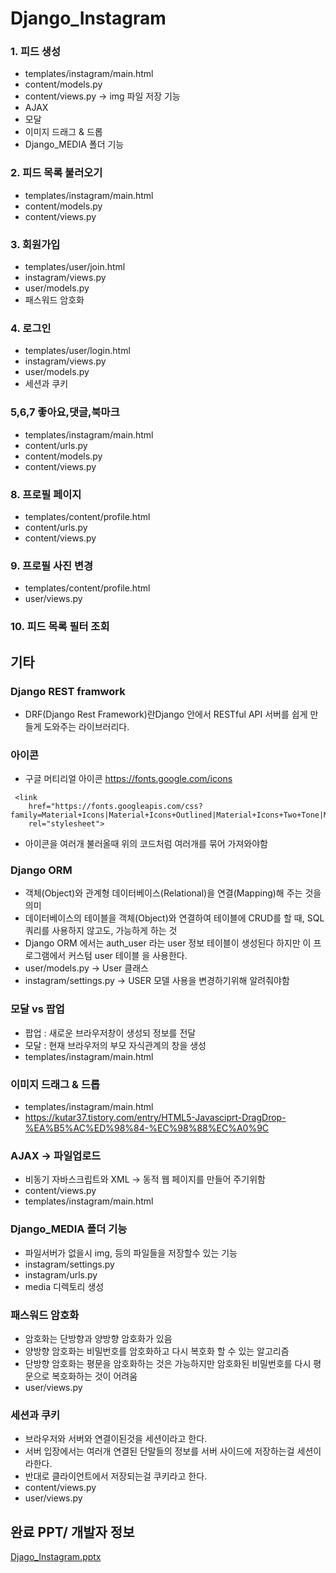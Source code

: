 # Django_Instagram

### 1. 피드 생성
- templates/instagram/main.html
- content/models.py
- content/views.py -> img 파일 저장 기능
- AJAX
- 모달
- 이미지 드래그 & 드롭
- Django_MEDIA 폴더 기능

 ### 2. 피드 목록 불러오기
- templates/instagram/main.html
- content/models.py
- content/views.py


### 3. 회원가입
- templates/user/join.html
- instagram/views.py
- user/models.py
- 패스워드 암호화

### 4. 로그인
- templates/user/login.html
- instagram/views.py
- user/models.py
- 세션과 쿠키

### 5,6,7 좋아요,댓글,북마크
- templates/instagram/main.html
- content/urls.py
- content/models.py
- content/views.py

### 8. 프로필 페이지
- templates/content/profile.html
- content/urls.py
- content/views.py

### 9. 프로필 사진 변경
- templates/content/profile.html
- user/views.py

### 10. 피드 목록 필터 조회


## 기타
### Django REST framwork
 - DRF(Django Rest Framework)란Django 안에서 RESTful API 서버를 쉽게 만들게 도와주는 라이브러리다.

### 아이콘
- 구글 머티리얼 아이콘
https://fonts.google.com/icons
```
 <link
    href="https://fonts.googleapis.com/css?family=Material+Icons|Material+Icons+Outlined|Material+Icons+Two+Tone|Material+Icons+Round|Material+Icons+Sharp"
    rel="stylesheet">
```
- 아이콘을 여러개 불러올때 위의 코드처럼 여러개를 묶어 가져와야함

### Django ORM
- 객체(Object)와 관계형 데이터베이스(Relational)을 연결(Mapping)해 주는 것을 의미
- 데이터베이스의 테이블을 객체(Object)와 연결하여 테이블에 CRUD를 할 때, SQL 쿼리를 사용하지 않고도, 가능하게 하는 것
- Django ORM 에서는 auth_user 라는 user 정보 테이블이 생성된다 하지만 이 프로그램에서 커스텀 user 테이블 을 사용한다.
- user/models.py -> User 클래스
- instagram/settings.py -> USER 모델 사용을 변경하기위해 알려줘야함


### 모달 vs 팝업
- 팝업 : 새로운 브라우저창이 생성되 정보를 전달
- 모달 : 현재 브라우저의 부모 자식관계의 창을 생성
- templates/instagram/main.html

### 이미지 드래그 & 드롭
- templates/instagram/main.html
- https://kutar37.tistory.com/entry/HTML5-Javasciprt-DragDrop-%EA%B5%AC%ED%98%84-%EC%98%88%EC%A0%9C

### AJAX -> 파일업로드
- 비동기 자바스크립트와 XML -> 동적 웹 페이지를 만들어 주기위함
- content/views.py
- templates/instagram/main.html

### Django_MEDIA 폴더 기능
- 파일서버가 없을시 img, 등의 파일들을 저장할수 있는 기능
- instagram/settings.py
- instagram/urls.py
- media 디렉토리 생성

### 패스워드 암호화
- 암호화는 단방향과 양방향 암호화가 있음
- 양방향 암호화는 비밀번호를 암호화하고 다시 복호화 할 수 있는 알고리즘
- 단방향 암호화는 평문을 암호화하는 것은 가능하지만 암호화된 비밀번호를 다시 평문으로 복호화하는 것이 어려움
- user/views.py


### 세션과 쿠키
- 브라우저와 서버와 연결이된것을 세션이라고 한다.
- 서버 입장에서는 여러개 연결된 단말들의 정보를 서버 사이드에 저장하는걸 세션이라한다.
- 반대로 클라이언트에서 저장되는걸 쿠키라고 한다.
- content/views.py
- user/views.py

## 완료 PPT/ 개발자 정보
[Djago_Instagram.pptx](https://github.com/kosaf1996/Django_Instagram/files/8203296/Djago_Instagram.pptx)

